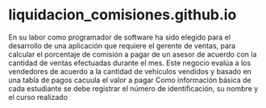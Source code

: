 # liquidacion_comisiones.github.io
En su labor como programador de software ha sido elegido para el desarrollo de una aplicación que
requiere el gerente de ventas, para calcular el porcentaje de comisión a pagar de un 
asesor de acuerdo con la cantidad de ventas efectuadas durante el mes. Este negocio evalúa a los
vendedores de acuerdo a la cantidad de vehículos vendidos y basado en una tabla de pagos cacuula el valor a pagar
Como información básica de cada estudiante se debe registrar el número de identificación, su nombre y el curso realizado
